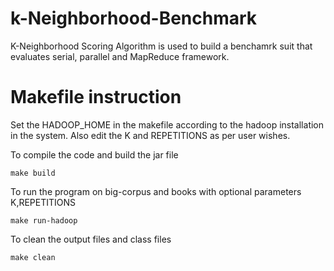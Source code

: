 # k-Neighborhood-Benchmark
K-Neighborhood Scoring Algorithm is used to build a benchamrk suit that evaluates serial, parallel and MapReduce framework.

# Makefile instruction

Set the HADOOP_HOME in the makefile according to the hadoop installation in the system. 
Also edit the K and REPETITIONS as per user wishes.

To compile the code and build the jar file
    
    make build

To run the program on big-corpus and books with optional parameters K,REPETITIONS

    make run-hadoop

To clean the output files and class files

    make clean
